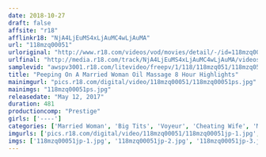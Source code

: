 ```yaml
---
date: 2018-10-27
draft: false
affsite: "r18"
afflinkr18: "NjA4LjEuMS4xLjAuMC4wLjAuMA"
url: "118mzq00051"
urloriginal: "http://www.r18.com/videos/vod/movies/detail/-/id=118mzq00051"
urlfinal: "http://media.r18.com/track/NjA4LjEuMS4xLjAuMC4wLjAuMA/videos/vod/movies/detail/-/id=118mzq00051"
samplevid: "awspv3001.r18.com/litevideo/freepv/1/118/118mzq051/118mzq051_dmb_w.mp4"
title: "Peeping On A Married Woman Oil Massage 8 Hour Highlights"
mainimgurl: "pics.r18.com/digital/video/118mzq00051/118mzq00051ps.jpg"
mainimgs: "118mzq00051ps.jpg"
releasedate: "May 12, 2017"
duration: 481
productioncomp: "Prestige"
girls: ['----']
categories: ['Married Woman', 'Big Tits', 'Voyeur', 'Cheating Wife', 'Massage', 'Substance Use', 'Compilation', 'Over 4 Hours', 'Hi-Def']
imgurls: ['pics.r18.com/digital/video/118mzq00051/118mzq00051jp-1.jpg', 'pics.r18.com/digital/video/118mzq00051/118mzq00051jp-2.jpg', 'pics.r18.com/digital/video/118mzq00051/118mzq00051jp-3.jpg', 'pics.r18.com/digital/video/118mzq00051/118mzq00051jp-4.jpg', 'pics.r18.com/digital/video/118mzq00051/118mzq00051jp-5.jpg', 'pics.r18.com/digital/video/118mzq00051/118mzq00051jp-6.jpg', 'pics.r18.com/digital/video/118mzq00051/118mzq00051jp-7.jpg', 'pics.r18.com/digital/video/118mzq00051/118mzq00051jp-8.jpg', 'pics.r18.com/digital/video/118mzq00051/118mzq00051jp-9.jpg', 'pics.r18.com/digital/video/118mzq00051/118mzq00051jp-10.jpg', 'pics.r18.com/digital/video/118mzq00051/118mzq00051jp-11.jpg', 'pics.r18.com/digital/video/118mzq00051/118mzq00051jp-12.jpg', 'pics.r18.com/digital/video/118mzq00051/118mzq00051jp-13.jpg', 'pics.r18.com/digital/video/118mzq00051/118mzq00051jp-14.jpg', 'pics.r18.com/digital/video/118mzq00051/118mzq00051jp-15.jpg', 'pics.r18.com/digital/video/118mzq00051/118mzq00051jp-16.jpg', 'pics.r18.com/digital/video/118mzq00051/118mzq00051jp-17.jpg', 'pics.r18.com/digital/video/118mzq00051/118mzq00051jp-18.jpg', 'pics.r18.com/digital/video/118mzq00051/118mzq00051jp-19.jpg', 'pics.r18.com/digital/video/118mzq00051/118mzq00051jp-20.jpg']
imgs: ['118mzq00051jp-1.jpg', '118mzq00051jp-2.jpg', '118mzq00051jp-3.jpg', '118mzq00051jp-4.jpg', '118mzq00051jp-5.jpg', '118mzq00051jp-6.jpg', '118mzq00051jp-7.jpg', '118mzq00051jp-8.jpg', '118mzq00051jp-9.jpg', '118mzq00051jp-10.jpg', '118mzq00051jp-11.jpg', '118mzq00051jp-12.jpg', '118mzq00051jp-13.jpg', '118mzq00051jp-14.jpg', '118mzq00051jp-15.jpg', '118mzq00051jp-16.jpg', '118mzq00051jp-17.jpg', '118mzq00051jp-18.jpg', '118mzq00051jp-19.jpg', '118mzq00051jp-20.jpg']
---
```

